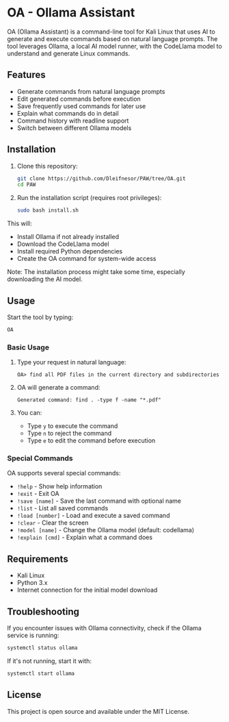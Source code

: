 # OA - Ollama Assistant

OA (Ollama Assistant) is a command-line tool for Kali Linux that uses AI to generate and execute commands based on natural language prompts. The tool leverages Ollama, a local AI model runner, with the CodeLlama model to understand and generate Linux commands.

## Features

- Generate commands from natural language prompts
- Edit generated commands before execution
- Save frequently used commands for later use
- Explain what commands do in detail
- Command history with readline support
- Switch between different Ollama models

## Installation

1. Clone this repository:
   ```bash
   git clone https://github.com/Dleifnesor/PAW/tree/OA.git
   cd PAW
   ```

2. Run the installation script (requires root privileges):
   ```bash
   sudo bash install.sh
   ```

This will:
- Install Ollama if not already installed
- Download the CodeLlama model
- Install required Python dependencies
- Create the OA command for system-wide access

Note: The installation process might take some time, especially downloading the AI model.

## Usage

Start the tool by typing:

```bash
OA
```

### Basic Usage

1. Type your request in natural language:
   ```
   OA> find all PDF files in the current directory and subdirectories
   ```

2. OA will generate a command:
   ```
   Generated command: find . -type f -name "*.pdf"
   ```

3. You can:
   - Type `y` to execute the command
   - Type `n` to reject the command
   - Type `e` to edit the command before execution

### Special Commands

OA supports several special commands:

- `!help` - Show help information
- `!exit` - Exit OA
- `!save [name]` - Save the last command with optional name
- `!list` - List all saved commands
- `!load [number]` - Load and execute a saved command
- `!clear` - Clear the screen
- `!model [name]` - Change the Ollama model (default: codellama)
- `!explain [cmd]` - Explain what a command does

## Requirements

- Kali Linux
- Python 3.x
- Internet connection for the initial model download

## Troubleshooting

If you encounter issues with Ollama connectivity, check if the Ollama service is running:

```bash
systemctl status ollama
```

If it's not running, start it with:

```bash
systemctl start ollama
```

## License

This project is open source and available under the MIT License. 